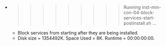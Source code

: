 * >>>>>>>>> Running inst-min-con-04-block-services-start-postinstall.sh ...
  * Block services from starting after they are being installed.
  * Disk size = 1354492K. Space Used = 8K. Runtime = 00:00:00:00.
